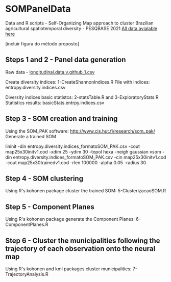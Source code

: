 # SOMPanelData
Data and R scripts - Self-Organizing Map approach to cluster Brazilian agricultural spatiotemporal diversity - PESQBASE 2021
[All data avialable here] 

[incluir figura do método proposto]

## Steps 1 and 2 - Panel data generation

Raw data - [longitudinal.data.v.github_1.csv]

Create diversity indices: 1-CreateShannonIndices.R
File with indices: entropy.diversity.indices.csv

Diversity indices basic statistcs: 2-statsTable.R and 3-ExploratoryStats.R
Statistics results: basicStats.entrpy.indices.csv

## Step 3 - SOM creation and training
Using the SOM_PAK software: http://www.cis.hut.fi/research/som_pak/
Generate a trained SOM

lininit -din entropy.diversity.indices_formatoSOM_PAK.csv -cout map25x30initv1.cod -xdim 25 -ydim 30 -topol hexa -neigh gaussian
vsom -din entropy.diversity.indices_formatoSOM_PAK.csv -cin map25x30initv1.cod -cout map25x30trainedv1.cod -rlen 100000 -alpha 0.05 -radius 30

## Step 4 - SOM clustering
Using R's kohonen package cluster the trained SOM: 5-ClusterizacaoSOM.R

## Step 5  - Component Planes
Using R's kohonen package generate the Component Planes: 6-ComponentPlanes.R

## Step 6 - Cluster the municipalities following the trajectory of each observation onto the neural map
Using R's kohonen and kml packages cluster municipalities: 7-TrajectoryAnalysis.R

[//]: # (These are reference links used in the body of this note and get stripped out when the markdown processor does its job. There is no need to format nicely because it shouldn't be seen. Thanks SO - http://stackoverflow.com/questions/4823468/store-comments-in-markdown-syntax)

   [All data avialable here]: <https://drive.google.com/drive/folders/1VpKM5aiZMUY_L_x_ivLPWmGIsx58IBZK?usp=sharing>
   [longitudinal.data.v.github_1.csv]: <https://drive.google.com/file/d/1SV6Peo3fuRiYMoH8Jq51lLt-by_ffDKi/view?usp=sharing>

